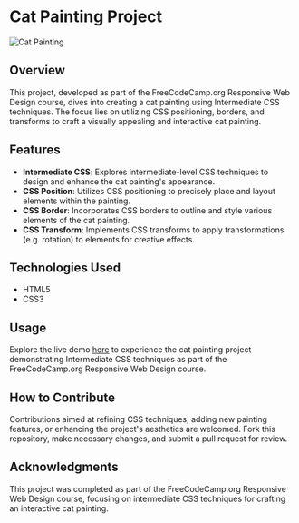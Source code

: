 # Cat Painting Project

![Cat Painting](https://github.com/Salf1-Sabit/Cat-Painting/assets/70028517/33b3dfc0-d7f4-40e2-ad03-049b359f0b2d)

## Overview
This project, developed as part of the FreeCodeCamp.org Responsive Web Design course, dives into creating a cat painting using Intermediate CSS techniques. The focus lies on utilizing CSS positioning, borders, and transforms to craft a visually appealing and interactive cat painting.

## Features
- **Intermediate CSS**: Explores intermediate-level CSS techniques to design and enhance the cat painting's appearance.
- **CSS Position**: Utilizes CSS positioning to precisely place and layout elements within the painting.
- **CSS Border**: Incorporates CSS borders to outline and style various elements of the cat painting.
- **CSS Transform**: Implements CSS transforms to apply transformations (e.g. rotation) to elements for creative effects.

## Technologies Used
- HTML5
- CSS3

## Usage
Explore the live demo [here](https://cat-painting.netlify.app/) to experience the cat painting project demonstrating Intermediate CSS techniques as part of the FreeCodeCamp.org Responsive Web Design course.

## How to Contribute
Contributions aimed at refining CSS techniques, adding new painting features, or enhancing the project's aesthetics are welcomed. Fork this repository, make necessary changes, and submit a pull request for review.

## Acknowledgments
This project was completed as part of the FreeCodeCamp.org Responsive Web Design course, focusing on intermediate CSS techniques for crafting an interactive cat painting.
